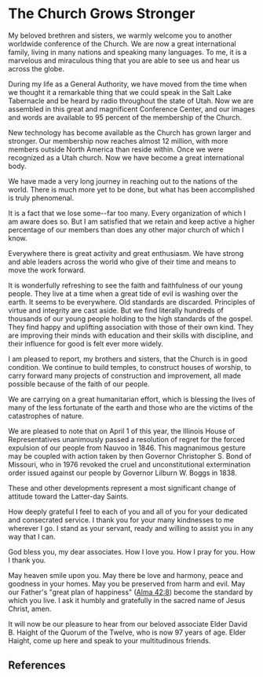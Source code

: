 # The Church Grows Stronger

My beloved brethren and sisters, we warmly welcome you to another worldwide
conference of the Church. We are now a great international family, living in
many nations and speaking many languages. To me, it is a marvelous and
miraculous thing that you are able to see us and hear us across the globe.

During my life as a General Authority, we have moved from the time when we
thought it a remarkable thing that we could speak in the Salt Lake Tabernacle
and be heard by radio throughout the state of Utah. Now we are assembled in
this great and magnificent Conference Center, and our images and words are
available to 95 percent of the membership of the Church.

New technology has become available as the Church has grown larger and
stronger. Our membership now reaches almost 12 million, with more members
outside North America than reside within. Once we were recognized as a Utah
church. Now we have become a great international body.

We have made a very long journey in reaching out to the nations of the world.
There is much more yet to be done, but what has been accomplished is truly
phenomenal.

It is a fact that we lose some--far too many. Every organization of which I am
aware does so. But I am satisfied that we retain and keep active a higher
percentage of our members than does any other major church of which I know.

Everywhere there is great activity and great enthusiasm. We have strong and
able leaders across the world who give of their time and means to move the
work forward.

It is wonderfully refreshing to see the faith and faithfulness of our young
people. They live at a time when a great tide of evil is washing over the
earth. It seems to be everywhere. Old standards are discarded. Principles of
virtue and integrity are cast aside. But we find literally hundreds of
thousands of our young people holding to the high standards of the gospel.
They find happy and uplifting association with those of their own kind. They
are improving their minds with education and their skills with discipline, and
their influence for good is felt ever more widely.

I am pleased to report, my brothers and sisters, that the Church is in good
condition. We continue to build temples, to construct houses of worship, to
carry forward many projects of construction and improvement, all made possible
because of the faith of our people.

We are carrying on a great humanitarian effort, which is blessing the lives of
many of the less fortunate of the earth and those who are the victims of the
catastrophes of nature.

We are pleased to note that on April 1 of this year, the Illinois House of
Representatives unanimously passed a resolution of regret for the forced
expulsion of our people from Nauvoo in 1846. This magnanimous gesture may be
coupled with action taken by then Governor Christopher S. Bond of Missouri,
who in 1976 revoked the cruel and unconstitutional extermination order issued
against our people by Governor Lilburn W. Boggs in 1838.

These and other developments represent a most significant change of attitude
toward the Latter-day Saints.

How deeply grateful I feel to each of you and all of you for your dedicated
and consecrated service. I thank you for your many kindnesses to me wherever I
go. I stand as your servant, ready and willing to assist you in any way that I
can.

God bless you, my dear associates. How I love you. How I pray for you. How I
thank you.

May heaven smile upon you. May there be love and harmony, peace and goodness
in your homes. May you be preserved from harm and evil. May our Father's
"great plan of happiness" ([Alma 42:8](/scriptures/bofm/alma/42.8?lang=eng#7))
become the standard by which you live. I ask it humbly and gratefully in the
sacred name of Jesus Christ, amen.

It will now be our pleasure to hear from our beloved associate Elder David B.
Haight of the Quorum of the Twelve, who is now 97 years of age. Elder Haight,
come up here and speak to your multitudinous friends.

## References


